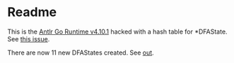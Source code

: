 # Readme

This is the [Antlr Go Runtime v4.10.1](https://github.com/antlr/antlr4/blob/8b0cc382067fcb7e011215b8e231535a09c041e2/runtime/Go/antlr/) hacked with a hash table for *DFAState.
See [this issue](https://github.com/antlr/antlr4/issues/3718).

There are now 11 new DFAStates created. See [out](https://github.com/kaby76/gohack/out).